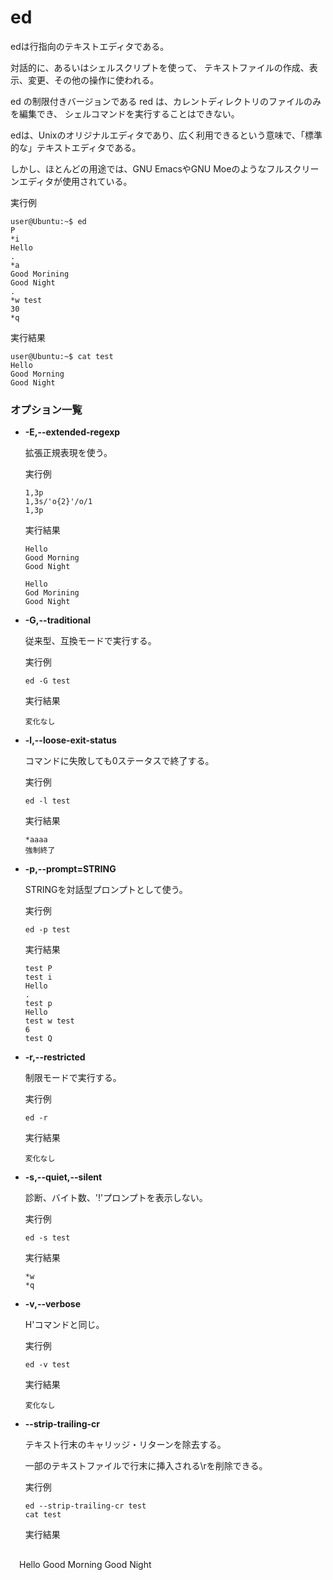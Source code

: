 [](ファイル名はコマンド名.md)
# ed
edは行指向のテキストエディタである。

対話的に、あるいはシェルスクリプトを使って、 テキストファイルの作成、表示、変更、その他の操作に使われる。

ed の制限付きバージョンである red は、カレントディレクトリのファイルのみを編集でき、 シェルコマンドを実行することはできない。

edは、Unixのオリジナルエディタであり、広く利用できるという意味で、「標準的な」テキストエディタである。

しかし、ほとんどの用途では、GNU EmacsやGNU Moeのようなフルスクリーンエディタが使用されている。

  実行例 [](変更しない)
  
  ```
  user@Ubuntu:~$ ed
  P
  *i
  Hello
  .
  *a
  Good Morining
  Good Night
  .
  *w test
  30
  *q
  ```


  実行結果　[](変更しない)


  ```
  user@Ubuntu:~$ cat test
  Hello
  Good Morning
  Good Night
  ```

### オプション一覧


- **-E,--extended-regexp**
  
  拡張正規表現を使う。

  実行例 [](変更しない)
  
  ```
  1,3p
  1,3s/'o{2}'/o/1
  1,3p
  ```


  実行結果　[](変更しない)


  ```
  Hello
  Good Morning
  Good Night

  Hello
  God Morining
  Good Night
  ```
- **-G,--traditional** 
    
  従来型、互換モードで実行する。
  
  実行例　[](変更しない)
  
  ```
  ed -G test
  ```


  実行結果　[](変更しない)


  ```
  変化なし
  ```

- **-l,--loose-exit-status** 
    
  コマンドに失敗しても0ステータスで終了する。
  
  実行例　[](変更しない)
  
  ```
  ed -l test
  ```


  実行結果　[](変更しない)


  ```
  *aaaa
  強制終了
  ```
- **-p,--prompt=STRING** 
    
  STRINGを対話型プロンプトとして使う。
  
  実行例　[](変更しない)
  
  ```
  ed -p test
  ```


  実行結果　[](変更しない)


  ```
  test P
  test i
  Hello
  .
  test p
  Hello
  test w test
  6
  test Q
  ```
- **-r,--restricted** 
    
  制限モードで実行する。
  
  実行例　[](変更しない)
  
  ```
  ed -r
  ```


  実行結果　[](変更しない)


  ```
  変化なし
  ```
- **-s,--quiet,--silent** 
    
  診断、バイト数、'!'プロンプトを表示しない。
  
  実行例　[](変更しない)
  
  ```
  ed -s test
  ```


  実行結果　[](変更しない)


  ```
  *w
  *q
  ```
- **-v,--verbose** 
    
  H'コマンドと同じ。
  
  実行例　[](変更しない)
  
  ```
  ed -v test
  ```


  実行結果　[](変更しない)


  ```
  変化なし
  ```
- **--strip-trailing-cr** 
    
  テキスト行末のキャリッジ・リターンを除去する。

  一部のテキストファイルで行末に挿入される\rを削除できる。
  
  実行例　[](変更しない)
  
  ```
  ed --strip-trailing-cr test
  cat test
  ```


  実行結果　[](変更しない)


  ```
　Hello
  Good Morning
  Good Night
  ```